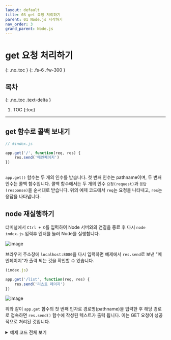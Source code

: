 ```yaml
---
layout: default
title: 03 get 요청 처리하기
parent: 01 Node.js 시작하기
nav_order: 3
grand_parent: Node.js
---
```


# get 요청 처리하기
{: .no_toc } 
{: .fs-6 .fw-300 }

## 목차
{: .no_toc .text-delta }

1. TOC
{:toc}

---

## get 함수로 콜백 보내기

```js
// #index.js

app.get('/', function(req, res) { 
    res.send('메인페이지')
})
    
```
 
`app.get()` 함수는 두 개의 인수를 받습니다. 첫 번째 인수는 pathname이며, 두 번째 인수는 콜백 함수입니다.
콜백 함수에서는 두 개의 인수 `요청(request)`과 `응답(response)`을 순서대로 받습니다. 위의 예제 코드에서 `req`는 요청을 나타내고, `res`는 응답을 나타냅니다.

## node 재실행하기

터미널에서 `Ctrl + C`를 입력하여 Node 서버와의 연결을 종료 후
다시 `node index.js` 입력후 엔터를 눌러 Node를 실행합니다.

![image](https://github.com/cjddn/cjddn.github.io/assets/137849066/055fca54-8b5f-4401-be0e-0f8d0ea943f4)

브라우저 주소창에 `localhost:8080`을 다시 입력하면 예제에서 `res.send`로 보낸 "메인페이지"가 출력 되는 것을 확인할 수 있습니다.

```js
(index.js)

app.get('/list', function(req, res) { 
    res.send('리스트 페이지')
}) 
```
![image](https://github.com/cjddn/cjddn.github.io/assets/137849066/4d8f882f-6494-4518-a00d-58f4cac13d0b)

위와 같이 `app.get` 함수의 첫 번째 인자로 경로명(pathname)을 입력한 후 해당 경로로 접속하면 `res.send()` 함수에 작성된 텍스트가 출력 됩니다. 이는 GET 요청이 성공적으로 처리된 것입니다.
<details>
<summary>예제 코드 전체 보기</summary>
<div markdown="1">       


```js
(index.js)

const express = require('express');
const app = express();

app.listen(8080, function() {
    console.log('listening on 8080')
})

app.get('/', function(req, res) { 
    res.send('메인페이지')
})

app.get('/list', function(req, res) { 
    res.send('리스트 페이지')
})
```

</div>
   
</details>